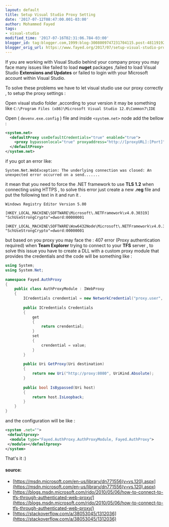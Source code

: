 ```yaml
---
layout: default
title: Setup Visual Studio Proxy Setting
date: '2017-07-12T08:47:00.001-03:00'
author: Mohammed Fayed
tags:
- visual-studio
modified_time: '2017-07-16T02:31:06.784-03:00'
blogger_id: tag:blogger.com,1999:blog-3008009747231704115.post-4811919240804881808
blogger_orig_url: https://www.fayed.org/2017/07/setup-visual-studio-proxy-setting.html
---
```



If you are working with Visual Studio behind your company proxy you may face many issues like failed to load **nuget** packages ,failed to load Visual Studio **Extensions and Updates** or failed to login with your Microsoft account within Visual Studio.

To solve these problems we have to let visual studio use our proxy correctly , to setup the proxy settings :

Open visual studio folder ,according to your version it may be something like `C:\Program Files (x86)\Microsoft Visual Studio 12.0\Common7\IDE`

Open ( `devenv.exe.config` ) file and inside `<system.net>` node add the bellow :

```xml
<system.net> 
  <defaultProxy useDefaultCredentials="true" enabled="true"> 
    <proxy bypassonlocal="true" proxyaddress="http://[proxyURL]:[Port]" />
  </defaultProxy>
</system.net>
```

if you got an error like:

```
System.Net.WebException: The underlying connection was closed: An unexpected error occurred on a send.......
```

it mean that you need to force the .NET framework to use **TLS 1.2** when connecting using  HTTPS , to solve this error just create a new **.reg** file and put the following text in it and run it .

```shell
Windows Registry Editor Version 5.00

[HKEY_LOCAL_MACHINE\SOFTWARE\Microsoft\.NETFramework\v4.0.30319]
"SchUseStrongCrypto"=dword:00000001

[HKEY_LOCAL_MACHINE\SOFTWARE\Wow6432Node\Microsoft\.NETFramework\v4.0.30319]
"SchUseStrongCrypto"=dword:00000001
```

but based on you proxy you may face the : 407 error (Proxy authentication required) when **Team Explorer** trying to connect to your **TFS** server , to solve this issue you have to create a DLL with a custom proxy module that provides the credentials and the code will be something like :

```csharp
using System;
using System.Net;
 
namespace Fayed.AuthProxy
{
    public class AuthProxyModule : IWebProxy
    {
        ICredentials crendential = new NetworkCredential("proxy.user", "password");
 
        public ICredentials Credentials
        {
            get
            {
                return crendential;
            }
            set
            {
                crendential = value;
            }
        }
 
        public Uri GetProxy(Uri destination)
        {
            return new Uri("http://proxy:8080", UriKind.Absolute);
        }
 
        public bool IsBypassed(Uri host)
        {
            return host.IsLoopback;
        }
    }
}
```

and the configuration will be like :

```xml
<system .net="">
 <defaultproxy>
  <module type="Fayed.AuthProxy.AuthProxyModule, Fayed.AuthProxy">
 </module></defaultproxy>
</system>
```


That's it :)

#### source: 
- [https://msdn.microsoft.com/en-us/library/dn771556(v=vs.120).aspx](https://msdn.microsoft.com/en-us/library/dn771556(v=vs.120).aspx) 
- [https://blogs.msdn.microsoft.com/rido/2010/05/06/how-to-connect-to-tfs-through-authenticated-web-proxy/](https://blogs.msdn.microsoft.com/rido/2010/05/06/how-to-connect-to-tfs-through-authenticated-web-proxy/) 
- [https://stackoverflow.com/a/38053045/1312036](https://stackoverflow.com/a/38053045/1312036)